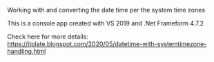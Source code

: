 Working with and converting the date time per the system time zones

This is a console app created with VS 2019 and .Net Frameform 4.7.2

Check here for more details: 
https://itplate.blogspot.com/2020/05/datetime-with-systemtimezone-handling.html 

